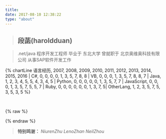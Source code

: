 ```yaml
---
title: 
date: 2017-08-10 12:38:22
type: "about"
---
```


>## 段菡(haroldduan)

>.net/java 程序开发工程师
>毕业于 东北大学
>曾就职于 北京奥维奥科技有限公司 从事SAP软件开发工作



{% chartLine 
语言经历, 2007, 2008, 2009, 2010, 2011, 2012, 2013, 2014, 2015, 2016 | 
C#,         0, 0, 0, 0, 1, 3, 5, 7, 8, 8 | 
VB,         0, 0, 0, 1, 3, 5, 7, 8, 8, 7 | 
Java,       1, 2, 3, 4, 5, 5, 4, 3, 4, 5 |
Python,     0, 0, 0, 0, 0, 1, 3, 5, 7, 7 | 
JavaScript, 0, 0, 0, 1, 3, 5, 7, 5, 5, 7 | 
Ruby,       0, 0, 0, 0, 0, 0, 1, 3, 7, 5| 
OtherLang,  1, 2, 3, 5, 7, 5, 3, 5, 3, 5 
%}


<br>

{% raw %}
<script type="text/javascript" src="http://www.xiami.com/widget/player-single?uid=0&sid=1775751240&mode=js"></script> 
{% endraw %}



>**特别鸣谢：**
>*NiurenZhu*
>*LenoZhan*
>*NeilZhou*